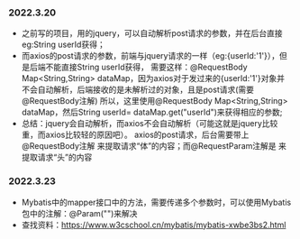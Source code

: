 ### 2022.3.20
- 之前写的项目，用的jquery，可以自动解析post请求的参数，并在后台直接eg:String userId获得；
- 而axios的post请求的参数，前端与jquery请求的一样（eg:{userId:'1'}），但是后端不能直接String userId获得，
  需要这样：@RequestBody Map<String,String> dataMap，因为axios对于发过来的{userId:'1'}对象并不会自动解析，后端接收的是未解析过的对象，且是post请求(需要@RequestBody注解)
  所以，这里使用@RequestBody Map<String,String> dataMap，然后String userId= dataMap.get("userId")来获得相应的参数;
- 总结：jquery会自动解析，而axios不会自动解析（可能这就是jquery比较重，而axios比较轻的原因吧）。
  axios的post请求，后台需要带上@RequestBody注解 来提取请求“体”的内容；而@RequestParam注解是 来提取请求“头”的内容
### 2022.3.23
- Mybatis中的mapper接口中的方法，需要传递多个参数时，可以使用Mybatis包中的注解：@Param("")来解决
- 查找资料：https://www.w3cschool.cn/mybatis/mybatis-xwbe3bs2.html